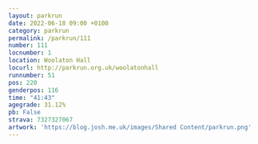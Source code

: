 ```yaml
---
layout: parkrun
date: 2022-06-18 09:00 +0100
category: parkrun
permalink: /parkrun/111
number: 111
locnumber: 1
location: Woolaton Hall
locurl: http://parkrun.org.uk/woolatonhall
runnumber: 51
pos: 220
genderpos: 116
time: "41:43"
agegrade: 31.12%
pb: False
strava: 7327327067
artwork: 'https://blog.josh.me.uk/images/Shared Content/parkrun.png'
---
```

